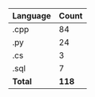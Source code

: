 | Language | Count |
|----------|-------|
| .cpp | 84 |
| .py | 24 |
| .cs | 3 |
| .sql | 7 |
| **Total** | **118** |

